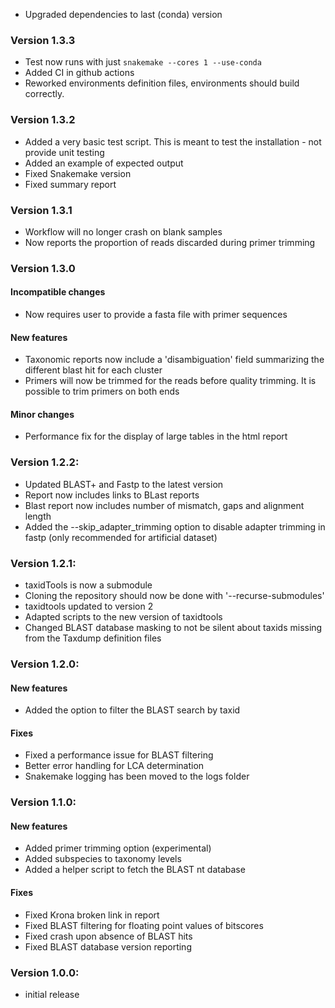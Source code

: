 * Upgraded dependencies to last (conda) version

### Version 1.3.3

* Test now runs with just `snakemake --cores 1 --use-conda`
* Added CI in github actions
* Reworked environments definition files, environments should build correctly.

### Version 1.3.2

* Added a very basic test script. This is meant to test the installation - not provide unit testing
* Added an example of expected output
* Fixed Snakemake version
* Fixed summary report

### Version 1.3.1

* Workflow will no longer crash on blank samples
* Now reports the proportion of reads discarded during primer trimming

### Version 1.3.0

#### Incompatible changes

* Now requires user to provide a fasta file with primer sequences

#### New features

* Taxonomic reports now include a 'disambiguation' field summarizing the different blast hit for each cluster
* Primers will now be trimmed for the reads before quality trimming. It is possible to trim primers on both ends

#### Minor changes

* Performance fix for the display of large tables in the html report

### Version 1.2.2:

* Updated BLAST+ and Fastp to the latest version
* Report now includes links to BLast reports
* Blast report now includes number of mismatch, gaps and alignment length
* Added the --skip_adapter_trimming option to disable adapter trimming in fastp (only recommended for artificial dataset)

### Version 1.2.1:

* taxidTools is now a submodule
* Cloning the repository should now be done with '--recurse-submodules'
* taxidtools updated to version 2
* Adapted scripts to the new version of taxidtools
* Changed BLAST database masking to not be silent about taxids missing from the Taxdump definition files

### Version 1.2.0:

#### New features

* Added the option to filter the BLAST search by taxid

#### Fixes

* Fixed a performance issue for BLAST filtering
* Better error handling for LCA determination
* Snakemake logging has been moved to the logs folder

### Version 1.1.0:

#### New features

* Added primer trimming option (experimental)
* Added subspecies to taxonomy levels
* Added a helper script to fetch the BLAST nt database

#### Fixes

* Fixed Krona broken link in report
* Fixed BLAST filtering for floating point values of bitscores
* Fixed crash upon absence of BLAST hits
* Fixed BLAST database version reporting

### Version 1.0.0:

* initial release
